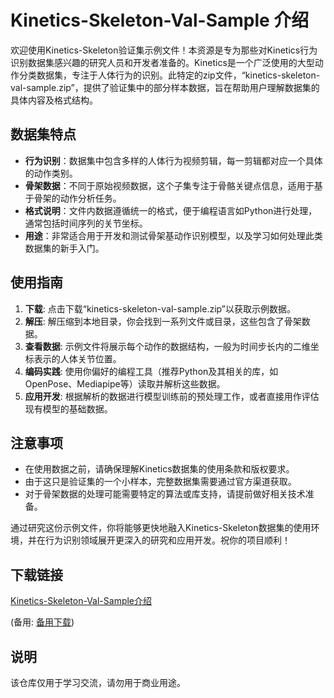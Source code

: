 # Kinetics-Skeleton-Val-Sample 介绍

欢迎使用Kinetics-Skeleton验证集示例文件！本资源是专为那些对Kinetics行为识别数据集感兴趣的研究人员和开发者准备的。Kinetics是一个广泛使用的大型动作分类数据集，专注于人体行为的识别。此特定的zip文件，“kinetics-skeleton-val-sample.zip”，提供了验证集中的部分样本数据，旨在帮助用户理解数据集的具体内容及格式结构。

## 数据集特点

- **行为识别**：数据集中包含多样的人体行为视频剪辑，每一剪辑都对应一个具体的动作类别。
- **骨架数据**：不同于原始视频数据，这个子集专注于骨骼关键点信息，适用于基于骨架的动作分析任务。
- **格式说明**：文件内数据遵循统一的格式，便于编程语言如Python进行处理，通常包括时间序列的关节坐标。
- **用途**：非常适合用于开发和测试骨架基动作识别模型，以及学习如何处理此类数据集的新手入门。

## 使用指南

1. **下载**: 点击下载“kinetics-skeleton-val-sample.zip”以获取示例数据。
2. **解压**: 解压缩到本地目录，你会找到一系列文件或目录，这些包含了骨架数据。
3. **查看数据**: 示例文件将展示每个动作的数据结构，一般为时间步长内的二维坐标表示的人体关节位置。
4. **编码实践**: 使用你偏好的编程工具（推荐Python及其相关的库，如OpenPose、Mediapipe等）读取并解析这些数据。
5. **应用开发**: 根据解析的数据进行模型训练前的预处理工作，或者直接用作评估现有模型的基础数据。

## 注意事项

- 在使用数据之前，请确保理解Kinetics数据集的使用条款和版权要求。
- 由于这只是验证集的一个小样本，完整数据集需要通过官方渠道获取。
- 对于骨架数据的处理可能需要特定的算法或库支持，请提前做好相关技术准备。

通过研究这份示例文件，你将能够更快地融入Kinetics-Skeleton数据集的使用环境，并在行为识别领域展开更深入的研究和应用开发。祝你的项目顺利！

## 下载链接
[Kinetics-Skeleton-Val-Sample介绍](https://pan.quark.cn/s/641ca973fe30) 

(备用: [备用下载](https://pan.baidu.com/s/108wuVDV2GGuoYRNMnXDzmA?pwd=1234))

## 说明

该仓库仅用于学习交流，请勿用于商业用途。
